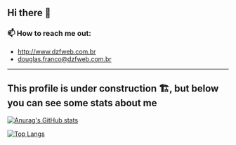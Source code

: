 ## Hi there 👋

### 📫 How to reach me out:
- http://www.dzfweb.com.br
- douglas.franco@dzfweb.com.br

---

This profile is under construction 🏗️, but below you can see some stats about me
---


[![Anurag's GitHub stats](https://github-readme-stats.vercel.app/api?username=dzfweb)](https://github.com/anuraghazra/github-readme-stats)

[![Top Langs](https://github-readme-stats.vercel.app/api/top-langs/?username=anuraghazra&layout=compact)](https://github.com/anuraghazra/github-readme-stats)


<!--
**dzfweb/dzfweb** is a ✨ _special_ ✨ repository because its `README.md` (this file) appears on your GitHub profile.

Here are some ideas to get you started:

- 🔭 I’m currently working on ...
- 🌱 I’m currently learning ...
- 👯 I’m looking to collaborate on ...
- 🤔 I’m looking for help with ...
- 💬 Ask me about ...
- 📫 How to reach me: ...
- 😄 Pronouns: ...
- ⚡ Fun fact: ...
-->
